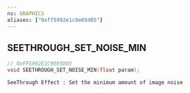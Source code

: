 ```yaml
---
ns: GRAPHICS
aliases: ["0xff5992e1c9e65d05"]
---
```

## SEETHROUGH_SET_NOISE_MIN

```c
// 0xFF5992E1C9E65D05
void SEETHROUGH_SET_NOISE_MIN(float param);
```

```
SeeThrough Effect : Set the minimum amount of image noise
```
